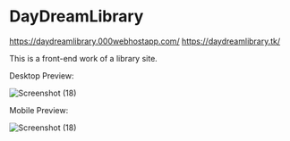 # DayDreamLibrary
https://daydreamlibrary.000webhostapp.com/
https://daydreamlibrary.tk/

This is a front-end work of a library site.

Desktop Preview:

![Screenshot (18)](https://user-images.githubusercontent.com/85684143/190978095-8b4599d0-674c-4c03-8e0c-0b74fe621fa3.png)


Mobile Preview:

![Screenshot (18)](https://user-images.githubusercontent.com/85684143/190979177-44076c0b-17da-495e-a807-686ef299e954.png)
